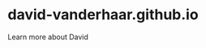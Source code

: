 # david-vanderhaar.github.io
Learn more about David

<!DOCTYPE html>
<html>
<head>
  <meta charset="utf-8">
  <meta http-equiv="X-UA-Compatible" content="IE=edge">
  <link rel="stylesheet" type="text/css" href="styles.css" media="screen" />
  <link rel="htmlMain" type="text/html" href="index.html" media="screen" />

</head>
<body>


</body>
</html>
